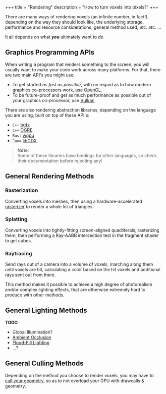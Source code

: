 +++
title = "Rendering"
description = "How to turn voxels into pixels?"
+++

There are many ways of rendering voxels (an infinite number, in fact!), depending on the way they should look like,
the underlying storage, performance and resource considerations, general method used, *etc. etc.* ...

It all depends on what ***you*** ultimately want to *do*.

## Graphics Programming APIs

When writing a program that renders something to the screen,
you will usually want to make your code work across many platforms.
For that, there are two main API's you might use:

- To get started *as fast as possible*, with no regard as to how modern graphics co-processors work,
  use [OpenGL](/wiki/rendering/opengl).
- To be future-proof and get as much performance as possible out of your graphics co-processor,
  use [Vulkan](/wiki/rendering/vulkan).

There are also rendering abstraction libraries,
depending on the language you are using,
built on top of these API's:

- `C++` [bgfx](https://github.com/bkaradzic/bgfx)
- `C++` [OGRE](https://ogrecave.github.io/ogre/)
- `Rust` [wgpu](https://wgpu.rs/)
- `Java` [libGDX](https://libgdx.com/)

> **Note**:  
> Some of these libraries have bindings for other languages,
> so check their documentation before rejecting any!

## General Rendering Methods

### Rasterization

Converting voxels into meshes, then using a hardware-accelerated [rasterizer](https://en.wikipedia.org/wiki/Rasterisation) to render a whole lot of triangles.

### Splatting

Converting voxels into tightly-fitting screen-aligned quadliterals, rasterizing them, then performing a Ray-AABB intersection test in the fragment shader to get cubes.

### Raytracing

Send rays out of a camera into a volume of voxels, marching along them until voxels are hit, calculating a color based on the hit voxels and additional rays sent out from there.

This method makes it possible to achieve a high degree of photorealism and/or complex lighting effects, that are otherwise extremely hard to produce with other methods.

## General Lighting Methods

**TODO**

- Global Illumination?
- [Ambient Occlusion](https://0fps.net/2013/07/03/ambient-occlusion-for-minecraft-like-worlds/)
- [Flood-Fill Lighting](https://web.archive.org/web/20210429192404/https://www.seedofandromeda.com/blogs/29-fast-flood-fill-lighting-in-a-blocky-voxel-game-pt-1)
- ...?

## General Culling Methods

Depending on the method you choose to render voxels,
you may have to [cull your geometry](/wiki/rendering/culling),
so as to not overload your GPU with drawcalls & geometry.
